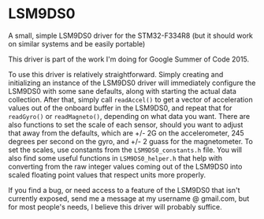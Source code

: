 
# LSM9DS0
A small, simple LSM9DS0 driver for the STM32-F334R8 (but it should work on similar systems and be easily portable)

This driver is part of the work I'm doing for Google Summer of Code 2015.

To use this driver is relatively straightforward. Simply creating and initializing an instance of the LSM9DS0 driver will immediately configure the LSM9DS0 with some sane defaults, along with starting the actual data collection. After that, simply call `readAccel()` to get a vector of acceleration values out of the onboard buffer in the LSM9DS0, and repeat that for `readGyro()` or `readMagneto()`, depending on what data you want. There are also functions to set the scale of each sensor, should you want to adjust that away from the defaults, which are +/- 2G on the accelerometer, 245 degrees per second on the gyro, and +/- 2 guass for the magnetometer. To set the scales, use constants from the `LSM9DS0_constants.h` file. You will also find some useful functions in `LSM9DS0_helper.h` that help with converting from the raw integer values coming out of the LSM9DS0 into scaled floating point values that respect units more properly.

If you find a bug, or need access to a feature of the LSM9DS0 that isn't currently exposed, send me a message at my username @ gmail.com, but for most people's needs, I believe this driver will probably suffice.
